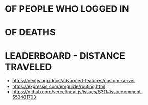 # OF PEOPLE WHO LOGGED IN
# OF DEATHS
# LEADERBOARD - DISTANCE TRAVELED

- https://nextjs.org/docs/advanced-features/custom-server
- https://expressjs.com/en/guide/routing.html
- https://github.com/vercel/next.js/issues/8311#issuecomment-553481703